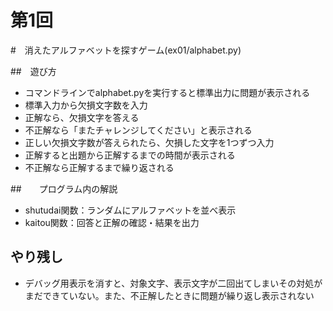 # 第1回
#　消えたアルファベットを探すゲーム(ex01/alphabet.py)

##　遊び方
* コマンドラインでalphabet.pyを実行すると標準出力に問題が表示される
* 標準入力から欠損文字数を入力
* 正解なら、欠損文字を答える
* 不正解なら「またチャレンジしてください」と表示される
* 正しい欠損文字数が答えられたら、欠損した文字を1つずつ入力
* 正解すると出題から正解するまでの時間が表示される
* 不正解なら正解するまで繰り返される

##　　プログラム内の解説
* shutudai関数：ランダムにアルファベットを並べ表示
* kaitou関数：回答と正解の確認・結果を出力

## やり残し
* デバッグ用表示を消すと、対象文字、表示文字が二回出てしまいその対処がまだできていない。また、不正解したときに問題が繰り返し表示されない